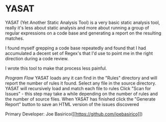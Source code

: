 YASAT
======

YASAT (Yet Another Static Analysis Tool) is a very basic static analysis tool, really it's less about static analysis and more about running a group of regular expressions on a code base and generating a report on the resulting matches. 

I found myself grepping a code base repeatedly and found that I had accumulated a decent set of Regex's that I'd use to point me in the right direction during a code review.

I wrote this tool to make that process less painful.

*Program Flow*
YASAT loads any it can find in the "Rules" directory and will report the number of rules it found.
Select any file in the source directory. YASAT will recursively load and match each file to rules
Click "Scan for Issues" - this step may take a while depending on the number of rules and the number of source files.
When YASAT has finished click the "Generate Report" button to save an HTML version of the issues discovered


Primary Developer: Joe Basirico([[https://github.com/joebasirico]])